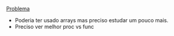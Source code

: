 [Problema](https://adventofcode.com/2021/day/4)

- Poderia ter usado arrays mas preciso estudar um pouco mais.
- Preciso ver melhor proc vs func
